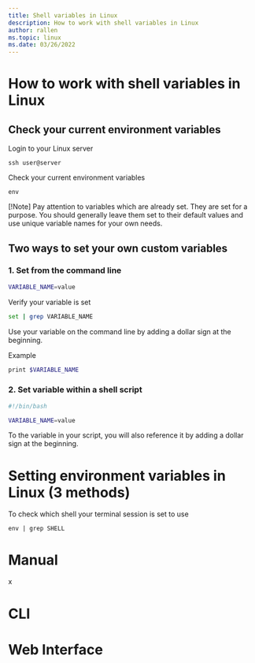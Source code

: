 ```yaml
---
title: Shell variables in Linux
description: How to work with shell variables in Linux
author: rallen
ms.topic: linux
ms.date: 03/26/2022
---
```


# How to work with shell variables in Linux

## Check your current environment variables

Login to your Linux server
```
ssh user@server
```

Check your current environment variables
```
env
```
[!Note]
Pay attention to variables which are already set.  They are set for a purpose.  You should generally leave them set to their default values and use unique variable names for your own needs.

## Two ways to set your own custom variables

### 1. Set from the command line
```bash
VARIABLE_NAME=value
```

Verify your variable is set
```bash
set | grep VARIABLE_NAME
```

Use your variable on the command line by adding a dollar sign at the beginning.

Example
```bash
print $VARIABLE_NAME
```

### 2. Set variable within a shell script
```bash shell script
#!/bin/bash

VARIABLE_NAME=value
```

To the variable in your script, you will also reference it by adding a dollar sign at the beginning.






# Setting environment variables in Linux (3 methods)

To check which shell your terminal session is set to use
```
env | grep SHELL
```




# Manual

x
# CLI


# Web Interface
